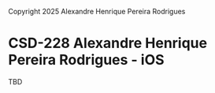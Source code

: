 Copyright 2025 Alexandre Henrique Pereira Rodrigues

# CSD-228 Alexandre Henrique Pereira Rodrigues - iOS

TBD
